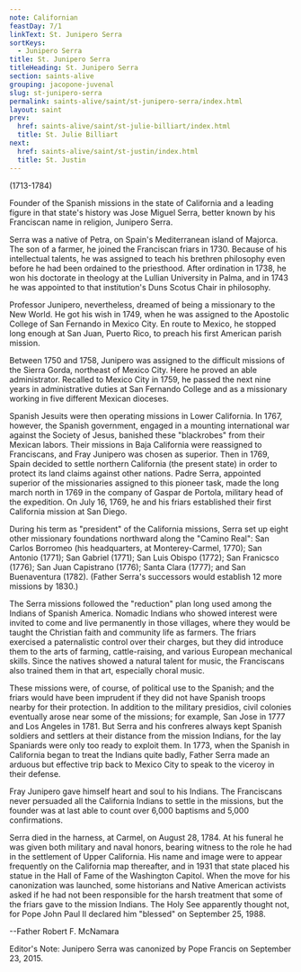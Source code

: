 ```yaml
---
note: Californian
feastDay: 7/1
linkText: St. Junipero Serra
sortKeys:
  - Junipero Serra
title: St. Junipero Serra
titleHeading: St. Junipero Serra
section: saints-alive
grouping: jacopone-juvenal
slug: st-junipero-serra
permalink: saints-alive/saint/st-junipero-serra/index.html
layout: saint
prev:
  href: saints-alive/saint/st-julie-billiart/index.html
  title: St. Julie Billiart
next:
  href: saints-alive/saint/st-justin/index.html
  title: St. Justin
---
```

(1713-1784)

Founder of the Spanish missions in the state of California and a leading figure in that state's history was Jose Miguel Serra, better known by his Franciscan name in religion, Junipero Serra.

Serra was a native of Petra, on Spain's Mediterranean island of Majorca. The son of a farmer, he joined the Franciscan friars in 1730. Because of his intellectual talents, he was assigned to teach his brethren philosophy even before he had been ordained to the priesthood. After ordination in 1738, he won his doctorate in theology at the Lullian University in Palma, and in 1743 he was appointed to that institution's Duns Scotus Chair in philosophy.

Professor Junipero, nevertheless, dreamed of being a missionary to the New World. He got his wish in 1749, when he was assigned to the Apostolic College of San Fernando in Mexico City. En route to Mexico, he stopped long enough at San Juan, Puerto Rico, to preach his first American parish mission.

Between 1750 and 1758, Junipero was assigned to the difficult missions of the Sierra Gorda, northeast of Mexico City. Here he proved an able administrator. Recalled to Mexico City in 1759, he passed the next nine years in administrative duties at San Fernando College and as a missionary working in five different Mexican dioceses.

Spanish Jesuits were then operating missions in Lower California. In 1767, however, the Spanish government, engaged in a mounting international war against the Society of Jesus, banished these "blackrobes" from their Mexican labors. Their missions in Baja California were reassigned to Franciscans, and Fray Junipero was chosen as superior. Then in 1769, Spain decided to settle northern California (the present state) in order to protect its land claims against other nations. Padre Serra, appointed superior of the missionaries assigned to this pioneer task, made the long march north in 1769 in the company of Gaspar de Portola, military head of the expedition. On July 16, 1769, he and his friars established their first California mission at San Diego.

During his term as "president" of the California missions, Serra set up eight other missionary foundations northward along the "Camino Real": San Carlos Borromeo (his headquarters, at Monterey-Carmel, 1770); San Antonio (1771); San Gabriel (1771); San Luis Obispo (1772); San Franicsco (1776); San Juan Capistrano (1776); Santa Clara (1777); and San Buenaventura (1782). (Father Serra's successors would establish 12 more missions by 1830.)

The Serra missions followed the "reduction" plan long used among the Indians of Spanish America. Nomadic Indians who showed interest were invited to come and live permanently in those villages, where they would be taught the Christian faith and community life as farmers. The friars exercised a paternalistic control over their charges, but they did introduce them to the arts of farming, cattle-raising, and various European mechanical skills. Since the natives showed a natural talent for music, the Franciscans also trained them in that art, especially choral music.

These missions were, of course, of political use to the Spanish; and the friars would have been imprudent if they did not have Spanish troops nearby for their protection. In addition to the military presidios, civil colonies eventually arose near some of the missions; for example, San Jose in 1777 and Los Angeles in 1781. But Serra and his confreres always kept Spanish soldiers and settlers at their distance from the mission Indians, for the lay Spaniards were only too ready to exploit them. In 1773, when the Spanish in California began to treat the Indians quite badly, Father Serra made an arduous but effective trip back to Mexico City to speak to the viceroy in their defense.

Fray Junipero gave himself heart and soul to his Indians. The Franciscans never persuaded all the California Indians to settle in the missions, but the founder was at last able to count over 6,000 baptisms and 5,000 confirmations.

Serra died in the harness, at Carmel, on August 28, 1784. At his funeral he was given both military and naval honors, bearing witness to the role he had in the settlement of Upper California. His name and image were to appear frequently on the California map thereafter, and in 1931 that state placed his statue in the Hall of Fame of the Washington Capitol. When the move for his canonization was launched, some historians and Native American activists asked if he had not been responsible for the harsh treatment that some of the friars gave to the mission Indians. The Holy See apparently thought not, for Pope John Paul II declared him "blessed" on September 25, 1988.

\--Father Robert F. McNamara

Editor's Note: Junipero Serra was canonized by Pope Francis on September 23, 2015.